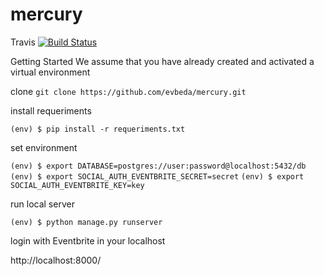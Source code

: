 # mercury

Travis
[![Build Status](https://travis-ci.org/evbeda/mercury.svg?branch=master)](https://travis-ci.org/evbeda/mercury)

Getting Started
We assume that you have already created and activated a virtual environment

clone
`git clone https://github.com/evbeda/mercury.git`

install requeriments

`(env) $ pip install -r requeriments.txt`

set environment

`(env) $ export DATABASE=postgres://user:password@localhost:5432/db`
`(env) $ export SOCIAL_AUTH_EVENTBRITE_SECRET=secret`
`(env) $ export SOCIAL_AUTH_EVENTBRITE_KEY=key`

run local server

`(env) $ python manage.py runserver`

login with Eventbrite in your localhost

http://localhost:8000/







